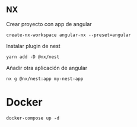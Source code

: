 ## NX

Crear proyecto con app de angular

```
create-nx-workspace angular-nx --preset=angular
```

Instalar plugin de nest

```
yarn add -D @nx/nest
```

Añadir otra aplicación de angular

```
nx g @nx/nest:app my-nest-app
```

# Docker

```
docker-compose up -d
```
